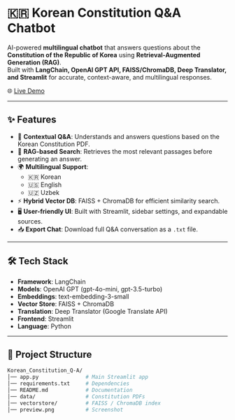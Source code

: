 # 🇰🇷 Korean Constitution Q&A Chatbot  

AI-powered **multilingual chatbot** that answers questions about the **Constitution of the Republic of Korea** using **Retrieval-Augmented Generation (RAG)**.  
Built with **LangChain, OpenAI GPT API, FAISS/ChromaDB, Deep Translator, and Streamlit** for accurate, context-aware, and multilingual responses.  

🌐 [Live Demo](https://koreanconstitution-a.streamlit.app/)  

---

## ✨ Features  
- 📖 **Contextual Q&A**: Understands and answers questions based on the Korean Constitution PDF.  
- 🔎 **RAG-based Search**: Retrieves the most relevant passages before generating an answer.  
- 🌍 **Multilingual Support**:  
  - 🇰🇷 Korean  
  - 🇺🇸 English  
  - 🇺🇿 Uzbek  
- ⚡ **Hybrid Vector DB**: FAISS + ChromaDB for efficient similarity search.  
- 🖥 **User-friendly UI**: Built with Streamlit, sidebar settings, and expandable sources.  
- 📥 **Export Chat**: Download full Q&A conversation as a `.txt` file.  

---

## 🛠️ Tech Stack  
- **Framework**: LangChain  
- **Models**: OpenAI GPT (gpt-4o-mini, gpt-3.5-turbo)  
- **Embeddings**: text-embedding-3-small  
- **Vector Store**: FAISS + ChromaDB  
- **Translation**: Deep Translator (Google Translate API)  
- **Frontend**: Streamlit  
- **Language**: Python  

---

## 📂 Project Structure  
```bash
Korean_Constitution_Q-A/
│── app.py               # Main Streamlit app
│── requirements.txt     # Dependencies
│── README.md            # Documentation
│── data/                # Constitution PDFs
│── vectorstore/         # FAISS / ChromaDB index
│── preview.png          # Screenshot

